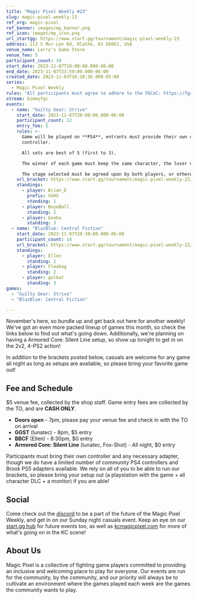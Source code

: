 ```yaml
---
title: "Magic Pixel Weekly #23"
slug: magic-pixel-weekly-23
ref_org: magic-pixel
ref_banner: images/mp_banner.png
ref_icon: images/mp_icon.png
url_startgg: https://www.start.gg/tournament/magic-pixel-weekly-23
address: 113 S Mur-Len Rd, Olathe, KS 66062, USA
venue_name: Larry's Game Store
venue_fee: 5
participant_count: 19
start_date: 2023-11-07T19:00:00.000-06:00
end_date: 2023-11-07T23:59:00.000-06:00
created_date: 2023-11-03T16:18:36.000-05:00
series:
  - Magic Pixel Weekly
rules: "All participants must agree to adhere to the FGCoC: https://fgcoc.com/"
stream: bimmyfgc
events:
  - name: "Guilty Gear: Strive"
    start_date: 2023-11-07T20:00:00.000-06:00
    participant_count: 12
    entry_fee: 5
    rules: >-
      Game will be played on **PS4**, entrants must provide their own compatible
      controller.  

      All sets are best of 5 (first to 3).  

      The winner of each game must keep the same character, the loser of that game may switch characters.  

      The stage selected must be agreed upon by both players, or otherwise selected at random.
    url_bracket: https://www.start.gg/tournament/magic-pixel-weekly-23/events/strive/brackets/1506382/2270790
    standings:
      - player: Brian_D
        prefix: VGHS
        standing: 1
      - player: BoyeBall
        standing: 2
      - player: Gooba
        standing: 3
  - name: "BlazBlue: Central Fiction"
    start_date: 2023-11-07T20:30:00.000-06:00
    participant_count: 14
    url_bracket: https://www.start.gg/tournament/magic-pixel-weekly-23/events/blazblue-central-fiction/brackets/1506395/2270803
    standings:
      - player: Ellen
        standing: 1
      - player: Fleabag
        standing: 2
      - player: golbat
        standing: 3
games:
  - "Guilty Gear: Strive"
  - "BlazBlue: Central Fiction"

---
```


November's here, so bundle up and get back out here for another weekly! We've got an even more packed lineup of games this month, so check the links below to find out what's going down. Additionally, we're planning on having a Armored Core: Silent Line setup, so show up tonight to get in on the 2v2, 4-PS2 action!

In addition to the brackets posted below, casuals are welcome for any game all night as long as setups are available, so please bring your favorite game out!

## Fee and Schedule
$5 venue fee, collected by the shop staff. Game entry fees are collected by the TO, and are **CASH ONLY**.

- **Doors open** - 7pm, please pay your venue fee and check in with the TO on arrival
- **GGST** (lunatec) - 8pm, $5 entry 
- **BBCF** (Ellen) - 8:30pm, $0 entry
- **Armored Core: Silent Line** (lunatec, Fox-Shot) - All night, $0 entry

Participants must bring their own controller and any necessary adapter, though we do have a limited number of community PS4 controllers and Brook PS5 adapters available. We rely on all of you to be able to run our brackets, so please bring your setup out (a playstation with the game + all character DLC + a monitor) if you are able!  

## Social
Come check out the [discord](https://discord.gg/jkmn6CVrrQ) to be a part of the future of the Magic Pixel Weekly, and get in on our Sunday night casuals event. Keep an eye on our [start.gg hub](https://www.start.gg/hub/magic-pixel) for future events too, as well as [kcmagicpixel.com](https://kcmagicpixel.com) for more of what's going on in the KC scene!

## About Us

Magic Pixel is a collective of fighting game players committed to providing an inclusive and welcoming place to play for everyone. Our events are run for the community, by the community, and our priority will always be to cultivate an environment where the games played each week are the games the community wants to play.
  
